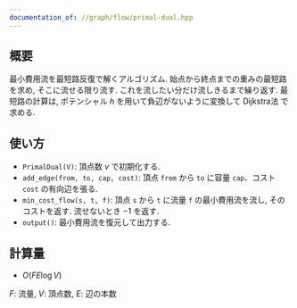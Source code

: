 ```yaml
---
documentation_of: //graph/flow/primal-dual.hpp
---
```


## 概要

最小費用流を最短路反復で解くアルゴリズム. 始点から終点までの重みの最短路を求め, そこに流せる限り流す. これを流したい分だけ流しきるまで繰り返す. 最短路の計算は, ポテンシャル $h$ を用いて負辺がないように変換して Dijkstra法 で求める.

## 使い方

* `PrimalDual(V)`: 頂点数 $v$ で初期化する.
* `add_edge(from, to, cap, cost)`: 頂点 `from` から `to` に容量 `cap`、コスト `cost` の有向辺を張る.
* `min_cost_flow(s, t, f)`: 頂点 `s` から `t` に流量 `f` の最小費用流を流し, そのコストを返す. 流せないとき $-1$ を返す.
* `output()`: 最小費用流を復元して出力する.

## 計算量

* $O(FE \log V)$

$F$: 流量, $V$: 頂点数, $E$: 辺の本数
